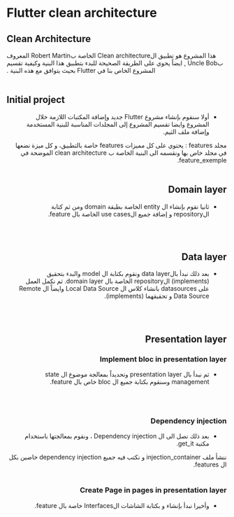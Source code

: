 # Flutter clean architecture

## Clean Architecture
<span dir="rtl" align="right">
    هذا المشروع هو تطبيق الClean architecture الخاصة بRobert Martin المعروف بUncle Bob , ايضاً يحوي على الطريقة الصحيحة للبدء بتطبيق هذا البنية وكيفية تقسيم المشروع الخاص بنا في Flutter بحيث يتوافق مع هذه البنية .
</span>
<br/>
<br/>



## Initial project
<span dir="rtl" align="right">

- أولا سنقوم بإنشاء مشروع Flutter جديد وإضافة المكتبات اللازمة خلال المشروع وايضا تقسيم المشروع إلى المجلدات المناسبة للبنية المستخدمة وإضافة ملف الثيم.

 مجلد features : يحتوي على كل مميزات features خاصة بالتطبيق، و كل ميزة نضعها في مجلد خاص بها ونقسمه الى البنية الخاصة ب clean architecture الموضحة في feature_exemple.
</span>
<br/>
<br/>



## Domain layer
<span dir="rtl" align="right">

- ثانيا نقوم بإنشاء ال entity الخاصة بطبقة domain ومن ثم كتابة الrepository و إضافة جميع الuse cases الخاصة بال feature.
</span>
<br/>
<br/>



## Data layer
<span dir="rtl" align="right">

- بعد ذلك نبدأ بالdata layer ونقوم بكتابة ال model والبدء بتحقيق (implements) الrepository الخاصة بال domain layer. ثم نكمل العمل على datasources بانشاء كلاس ال Local Data Source وايضاً ال Remote Data Source و تحقيقهما (implements).
</span>
<br/>
<br/>



## Presentation layer 
### Implement bloc in presentation layer 
<span dir="rtl" align="right">

- ثم نبدأ بال presentation layer وتحديداً بمعالجة موضوع ال state management وسنقوم بكتابة جميع ال bloc خاص بال feature.
</span>
<br/>
<br/>


### Dependency injection
<span dir="rtl" align="right">

- بعد ذلك نصل الى ال Dependency injection ، ونقوم بمعالجتها باستخدام مكتبة get_it.

 ننشأ ملف injection_container و نكتب فيه جميع dependency injection خاصين بكل ال features.
</span>
<br/>
<br/>


### Create Page in pages in presentation layer
<span dir="rtl" align="right">

- وأخيرا نبدأ بإنشاء و بكتابة الشاشات الInterfaces خاصة بال feature.
</span>
<br/>
<br/>
